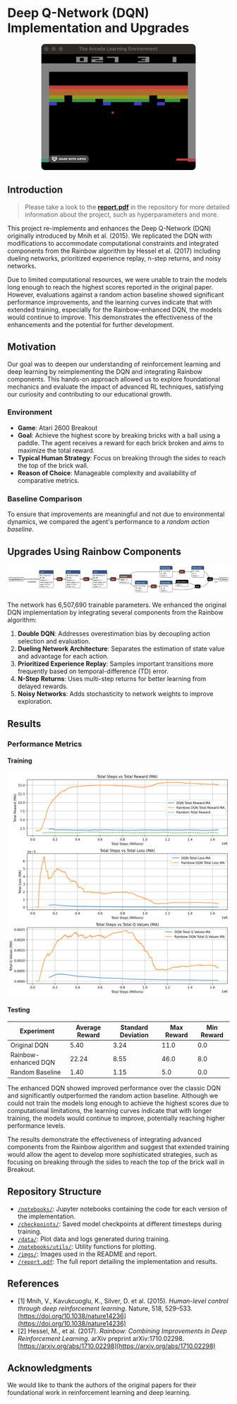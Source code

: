# Deep Q-Network (DQN) Implementation and Upgrades

<p align="center">
  <img width="350" height="285" src="imgs/holy_moly.gif">
</p>

## Introduction

> Please take a look to the [**report.pdf**](report.pdf) in the repository for more detailed information about the project, such as hyperparameters and more.

This project re-implements and enhances the Deep Q-Network (DQN) originally introduced by Mnih et al. (2015). We replicated the DQN with modifications to accommodate computational constraints and integrated components from the Rainbow algorithm by Hessel et al. (2017) including dueling networks, prioritized experience replay, n-step returns, and noisy networks.

Due to limited computational resources, we were unable to train the models long enough to reach the highest scores reported in the original paper. However, evaluations against a random action baseline showed significant performance improvements, and the learning curves indicate that with extended training, especially for the Rainbow-enhanced DQN, the models would continue to improve. This demonstrates the effectiveness of the enhancements and the potential for further development.

## Motivation

Our goal was to deepen our understanding of reinforcement learning and deep learning by reimplementing the DQN and integrating Rainbow components. This hands-on approach allowed us to explore foundational mechanics and evaluate the impact of advanced RL techniques, satisfying our curiosity and contributing to our educational growth.

### Environment

- **Game**: Atari 2600 Breakout
- **Goal**: Achieve the highest score by breaking bricks with a ball using a paddle. The agent receives a reward for each brick broken and aims to maximize the total reward.
- **Typical Human Strategy**: Focus on breaking through the sides to reach the top of the brick wall.
- **Reason of Choice**: Manageable complexity and availability of comparative metrics.

### Baseline Comparison

To ensure that improvements are meaningful and not due to environmental dynamics, we compared the agent's performance to a *random action baseline*.

## Upgrades Using Rainbow Components

![Rainbow DQN Architecture](imgs/rdqn.png)

The network has 6,507,690 trainable parameters.
We enhanced the original DQN implementation by integrating several components from the Rainbow algorithm:

1. **Double DQN**: Addresses overestimation bias by decoupling action selection and evaluation.
2. **Dueling Network Architecture**: Separates the estimation of state value and advantage for each action.
3. **Prioritized Experience Replay**: Samples important transitions more frequently based on temporal-difference (TD) error.
4. **N-Step Returns**: Uses multi-step returns for better learning from delayed rewards.
5. **Noisy Networks**: Adds stochasticity to network weights to improve exploration.

## Results

### Performance Metrics

#### Training
![Learning Curves](imgs/comparison.png)

#### Testing
| **Experiment**         | **Average Reward** | **Standard Deviation** | **Max Reward** | **Min Reward** |
|------------------------|--------------------|------------------------|----------------|----------------|
| Original DQN           | 5.40      | 3.24          | 11.0  | 0.0  |
| Rainbow-enhanced DQN   | 22.24      | 8.55          | 46.0  | 8.0  |
| Random Baseline        | 1.40      | 1.15          | 5.0  | 0.0  |

The enhanced DQN showed improved performance over the classic DQN and significantly outperformed the random action baseline. Although we could not train the models long enough to achieve the highest scores due to computational limitations, the learning curves indicate that with longer training, the models would continue to improve, potentially reaching higher performance levels.

The results demonstrate the effectiveness of integrating advanced components from the Rainbow algorithm and suggest that extended training would allow the agent to develop more sophisticated strategies, such as focusing on breaking through the sides to reach the top of the brick wall in Breakout.

## Repository Structure

- [`/notebooks/`](notebooks/): Jupyter notebooks containing the code for each version of the implementation.
- [`/checkpoints/`](checkpoints/): Saved model checkpoints at different timesteps during training.
- [`/data/`](data/): Plot data and logs generated during training.
- [`/notebooks/utils/`](notebooks/utils/): Utility functions for plotting.
- [`/imgs/`](imgs/): Images used in the README and report.
- [`/report.pdf`](report.pdf): The full report detailing the implementation and results.

## References

- [1] Mnih, V., Kavukcuoglu, K., Silver, D. et al. (2015). *Human-level control through deep reinforcement learning*. Nature, 518, 529–533. [https://doi.org/10.1038/nature14236](https://doi.org/10.1038/nature14236)
- [2] Hessel, M., et al. (2017). *Rainbow: Combining Improvements in Deep Reinforcement Learning*. arXiv preprint arXiv:1710.02298. [https://arxiv.org/abs/1710.02298](https://arxiv.org/abs/1710.02298)

## Acknowledgments

We would like to thank the authors of the original papers for their foundational work in reinforcement learning and deep learning.